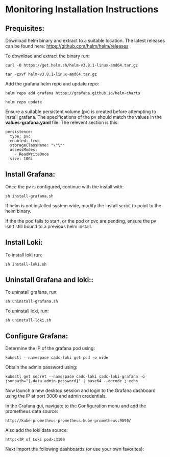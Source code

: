 Monitoring Installation Instructions
====================================

Prequisites:
------------

Download helm binary and extract to a suitable location. The latest releases can be found here: https://github.com/helm/helm/releases

To download and extract the binary run:

    curl -O https://get.helm.sh/helm-v3.8.1-linux-amd64.tar.gz

    tar -zxvf helm-v3.8.1-linux-amd64.tar.gz

Add the grafana helm repo and update repo:

    helm repo add grafana https://grafana.github.io/helm-charts

    helm repo update

Ensure a suitable persistent volume (pv) is created before attempting to install grafana. The specifications of the pv should match the values in the **values-grafana.yaml** file. The relevent section is this:

    persistence:
      type: pvc
      enabled: true
      storageClassName: "\"\""
      accessModes:
        - ReadWriteOnce
      size: 10Gi



Install Grafana:
----------------

Once the pv is configured, continue with the install with:

    sh install-grafana.sh

If helm is not installed system wide, modify the install script to point to the helm binary.

If the the pod fails to start, or the pod or pvc are pending, ensure the pv isn't still bound to a previous helm install.


Install Loki:
-------------

To install loki run:

    sh install-loki.sh


Uninstall Grafana and loki::
------------------

To uninstall grafana, run:

    sh uninstall-grafana.sh

To uninstall loki, run:

    sh uninstall-loki.sh

Configure Grafana:
------------------

Determine the IP of the grafana pod using:

    kubectl --namespace cadc-loki get pod -o wide

Obtain the admin password using:

    kubectl get secret --namespace cadc-loki cadc-loki-grafana -o jsonpath="{.data.admin-password}" | base64 --decode ; echo

Now launch a new desktop session and login to the Grafana dashboard using the IP at port 3000 and admin credentials.

In the Grafana gui, navigate to the Configuration menu and add the prometheus data source:

    http://kube-prometheus-prometheus.kube-prometheus:9090/

Also add the loki data source:

    http:<IP of Loki pod>:3100


Next import the following dashboards (or use your own favorites):






